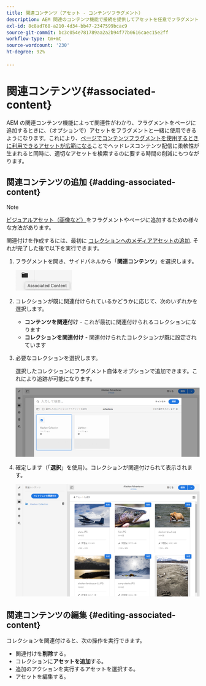 ```yaml
---
title: 関連コンテンツ（アセット - コンテンツフラグメント）
description: AEM 関連のコンテンツ機能で接続を提供してアセットを任意でフラグメントと共に使用できるようにする方法を説明します。
exl-id: 8c8ad768-a210-4d34-bb47-2347599bcac9
source-git-commit: bc3c054e781789aa2a2b94f77b0616caec15e2ff
workflow-type: tm+mt
source-wordcount: '230'
ht-degree: 92%

---
```


# 関連コンテンツ{#associated-content}

AEM の関連コンテンツ機能によって関連性がわかり、フラグメントをページに追加するときに、（オプションで）アセットをフラグメントと一緒に使用できるようになります。これにより、[ページでコンテンツフラグメントを使用するときに利用できるアセットが広範になる](/help/sites-cloud/authoring/fundamentals/content-fragments.md#using-associated-content)ことでヘッドレスコンテンツ配信に柔軟性が生まれると同時に、適切なアセットを検索するのに要する時間の削減にもつながります。

## 関連コンテンツの追加 {#adding-associated-content}

>[!NOTE]
>
>[ビジュアルアセット（画像など）](/help/assets/content-fragments/content-fragments.md#fragments-with-visual-assets)をフラグメントやページに追加するための様々な方法があります。

関連付けを作成するには、最初に [コレクションへのメディアアセットの追加](/help/assets/manage-collections.md). それが完了した後で以下を実行できます。

1. フラグメントを開き、サイドパネルから「**関連コンテンツ**」を選択します。

   ![関連コンテンツ](assets/cfm-assoc-content-01.png)

1. コレクションが既に関連付けられているかどうかに応じて、次のいずれかを選択します。

   * **コンテンツを関連付け** - これが最初に関連付けられるコレクションになります
   * **コレクションを関連付け** - 関連付けられたコレクションが既に設定されています

1. 必要なコレクションを選択します。

   選択したコレクションにフラグメント自体をオプションで追加できます。これにより追跡が可能になります。

   ![コレクションの選択](assets/cfm-assoc-content-02.png)

1. 確定します（「**選択**」を使用）。コレクションが関連付けられて表示されます。

   ![確認済みの関連付け](assets/cfm-assoc-content-03.png)

## 関連コンテンツの編集 {#editing-associated-content}

コレクションを関連付けると、次の操作を実行できます。

* 関連付けを&#x200B;**削除**&#x200B;する。
* コレクションに&#x200B;**アセットを追加**&#x200B;する。
* 追加のアクションを実行するアセットを選択する。
* アセットを編集する。
